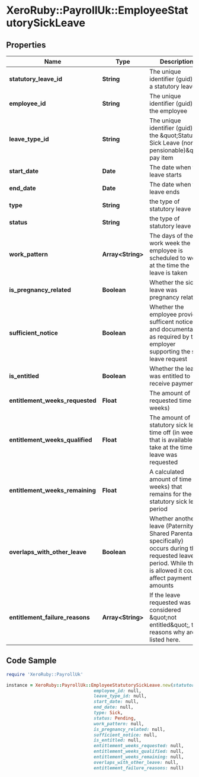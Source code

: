# XeroRuby::PayrollUk::EmployeeStatutorySickLeave

## Properties

Name | Type | Description | Notes
------------ | ------------- | ------------- | -------------
**statutory_leave_id** | **String** | The unique identifier (guid) of a statutory leave | [optional] 
**employee_id** | **String** | The unique identifier (guid) of the employee | 
**leave_type_id** | **String** | The unique identifier (guid) of the \&quot;Statutory Sick Leave (non-pensionable)\&quot; pay item | 
**start_date** | **Date** | The date when the leave starts | 
**end_date** | **Date** | The date when the leave ends | 
**type** | **String** | the type of statutory leave | [optional] 
**status** | **String** | the type of statutory leave | [optional] 
**work_pattern** | **Array&lt;String&gt;** | The days of the work week the employee is scheduled to work at the time the leave is taken | 
**is_pregnancy_related** | **Boolean** | Whether the sick leave was pregnancy related | 
**sufficient_notice** | **Boolean** | Whether the employee provided sufficent notice and documentation as required by the employer supporting the sick leave request | 
**is_entitled** | **Boolean** | Whether the leave was entitled to receive payment | [optional] 
**entitlement_weeks_requested** | **Float** | The amount of requested time (in weeks) | [optional] 
**entitlement_weeks_qualified** | **Float** | The amount of statutory sick leave time off (in weeks) that is available to take at the time the leave was requested | [optional] 
**entitlement_weeks_remaining** | **Float** | A calculated amount of time (in weeks) that remains for the statutory sick leave period | [optional] 
**overlaps_with_other_leave** | **Boolean** | Whether another leave (Paternity, Shared Parental specifically) occurs during the requested leave&#39;s period. While this is allowed it could affect payment amounts | [optional] 
**entitlement_failure_reasons** | **Array&lt;String&gt;** | If the leave requested was considered \&quot;not entitled\&quot;, the reasons why are listed here. | [optional] 

## Code Sample

```ruby
require 'XeroRuby::PayrollUk'

instance = XeroRuby::PayrollUk::EmployeeStatutorySickLeave.new(statutory_leave_id: null,
                                 employee_id: null,
                                 leave_type_id: null,
                                 start_date: null,
                                 end_date: null,
                                 type: Sick,
                                 status: Pending,
                                 work_pattern: null,
                                 is_pregnancy_related: null,
                                 sufficient_notice: null,
                                 is_entitled: null,
                                 entitlement_weeks_requested: null,
                                 entitlement_weeks_qualified: null,
                                 entitlement_weeks_remaining: null,
                                 overlaps_with_other_leave: null,
                                 entitlement_failure_reasons: null)
```


